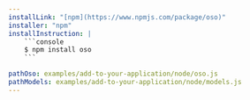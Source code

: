 ```yaml
---
installLink: "[npm](https://www.npmjs.com/package/oso)"
installer: "npm"
installInstruction: |
    ```console
    $ npm install oso
    ```

pathOso: examples/add-to-your-application/node/oso.js
pathModels: examples/add-to-your-application/node/models.js
---
```


